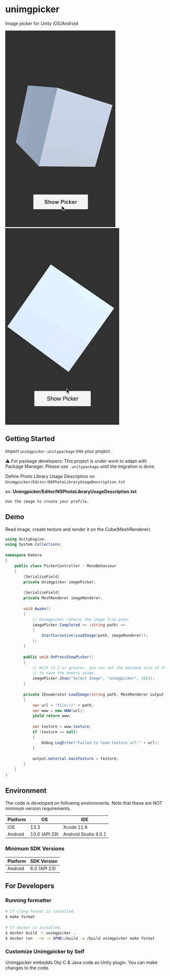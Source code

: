 # unimgpicker

Image picker for Unity iOS/Android

![unimgpicker_ios](Documentation~/res/unimgpicker_ios.gif)
![unimgpicker_android](Documentation~/res/unimgpicker_android.gif)

## Getting Started

Import `unimgpicker.unitypackage` into your project.

:warning: For package developers: This project is under work to adapt with Package Manager. Please use `.unitypackage` until the migration is done.

Define Photo Library Usage Description on `Unimgpicker/Editor/NSPhotoLibraryUsageDescription.txt`

ex: **Unimgpicker/Editor/NSPhotoLibraryUsageDescription.txt**

```
Use the image to create your profile.
```

## Demo

Read image, create texture and render it on the Cube(MeshRenderer).

```csharp
using UnityEngine;
using System.Collections;

namespace Kakera
{
    public class PickerController : MonoBehaviour
    {
        [SerializeField]
        private Unimgpicker imagePicker;

        [SerializeField]
        private MeshRenderer imageRenderer;

        void Awake()
        {
            // Unimgpicker returns the image file path.
            imagePicker.Completed += (string path) =>
            {
                StartCoroutine(LoadImage(path, imageRenderer));
            };
        }

        public void OnPressShowPicker()
        {
            // With v1.1 or greater, you can set the maximum size of the image
            // to save the memory usage.
            imagePicker.Show("Select Image", "unimgpicker", 1024);
        }

        private IEnumerator LoadImage(string path, MeshRenderer output)
        {
            var url = "file://" + path;
            var www = new WWW(url);
            yield return www;

            var texture = www.texture;
            if (texture == null)
            {
                Debug.LogError("Failed to load texture url:" + url);
            }

            output.material.mainTexture = texture;
        }
    }
}
```

## Environment

The code is developed on following environments. Note that these are NOT minimum version requirements.

| Platform | OS |  IDE |
| --- | --- | --- |
| iOS | 13.3 | Xcode 11.6 |
| Android | 10.0 (API 29) | Android Studio 4.0.1 |

### Minimum SDK Versions

| Platform | SDK Version |
| --- | --- |
| Android | 6.0 (API 23) |

## For Developers

### Running formatter

```sh
# If clang-format is installed.
$ make format

# If docker is installed.
$ docker build -t unimgpicker .
$ docker run --rm -v $PWD:/build -w /build unimgpicker make format
```

### Customize Unimgpicker by Self

Unimgpicker embedds Obj-C & Java code as Unity plugin.
You can make changes to the code.
